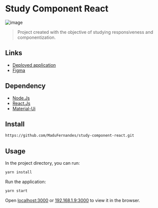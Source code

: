 # Study Component React

![image](https://user-images.githubusercontent.com/49164290/114949101-af2f7180-9e26-11eb-949a-8b9eec34095c.png)

> Project created with the objective of studying responsiveness and componentization.

## Links

- [Deployed application](https://react-account-component456e0d.netlify.app/)
- [Figma](https://www.figma.com/file/6rDTOenYb5yrEIKvDplkQ9/Study-React?node-id=0%3A1)

## Dependency

- [Node.Js](https://nodejs.org/en/)
- [React.Js](https://reactjs.org/)
- [Material-Ui](https://material-ui.com/)

## Install

```sh
https://github.com/MaduFernandes/study-component-react.git
```

## Usage

In the project directory, you can run:

```sh
yarn install
```

Run the application:

```sh
yarn start
```

Open [localhost:3000](http://localhost:3000) or [192.168.1.9:3000](http://192.168.1.9:3000) to view it in the browser.
